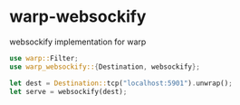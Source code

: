 # warp-websockify
websockify implementation for warp

```rust
use warp::Filter;
use warp_websockify::{Destination, websockify};

let dest = Destination::tcp("localhost:5901").unwrap();
let serve = websockify(dest);
```